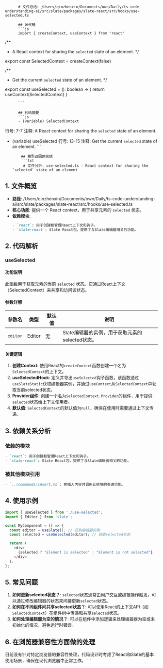 
          # 文件总结: /Users/qinzhenxin/Documents/own/Daily/ts-code-understanding-ai/src/slate/packages/slate-react/src/hooks/use-selected.ts

          ## 源代码
          ```js
          import { createContext, useContext } from 'react'

/**
 * A React context for sharing the `selected` state of an element.
 */

export const SelectedContext = createContext(false)

/**
 * Get the current `selected` state of an element.
 */

export const useSelected = (): boolean => {
  return useContext(SelectedContext)
}

          ```

          ## 代码摘要
          ```js
          - (variable) SelectedContext
  行号: 7-7
  注释: A React context for sharing the `selected` state of an element.

- (variable) useSelected
  行号: 13-15
  注释: Get the current `selected` state of an element.
          ```

          ## 模型返回的总结
          ```txt
           # 文件分析: use-selected.ts - React context for sharing the `selected` state of an element

## 1. 文件概览
- **路径**: /Users/qinzhenxin/Documents/own/Daily/ts-code-understanding-ai/src/slate/packages/slate-react/src/hooks/use-selected.ts
- **核心功能**: 提供一个 React context，用于共享元素的 `selected` 状态。
- **依赖模块**:
  ```markdown
  - `react`: 用于创建和管理React上下文和钩子。
  - `slate-react`: Slate React包，提供了与Slate编辑器相关的功能。
  ```

## 2. 代码解析
### useSelected
#### 功能说明
此函数用于获取元素的当前 `selected` 状态。它通过React上下文（SelectedContext）来共享和访问该状态。

#### 参数详解
| 参数名 | 类型 | 默认值 | 说明 |
| --- | --- | --- | --- |
| `editor` | Editor | 无 | Slate编辑器的实例，用于获取元素的selected状态。 |

#### 关键逻辑
1. **创建Context**: 使用React的`createContext`函数创建一个名为`SelectedContext`的上下文。
2. **useSelectedHook**: 定义并导出`useSelected`钩子函数，该函数通过`useSlateStatic`获取编辑器实例，并通过`useContext`从`SelectedContext`中获取当前selected状态。
3. **Provider组件**: 创建一个名为`SelectedContext.Provider`的组件，用于提供`selected`状态给上下文使用者。
4. **默认值**: `SelectedContext`的默认值为`null`，确保在使用时需要通过上下文传递。

## 3. 依赖关系分析
### 依赖的模块
```markdown
- `react`: 用于创建和管理React上下文和钩子。
- `slate-react`: Slate React包，提供了与Slate编辑器相关的功能。
```

### 被其他模块引用
```markdown
- `../commands/insert.ts`: 在插入内容时调用此模块的查询功能。
```

## 4. 使用示例
```typescript
import { useSelected } from './use-selected';
import { Editor } from 'slate';

const MyComponent = () => {
  const editor = useSlate(); // 获取编辑器实例
  const selected = useSelected(editor); // 获取selected状态

  return (
    <div>
      {selected ? "Element is selected" : "Element is not selected"}
    </div>
  );
};
```

## 5. 常见问题
1. **如何更新selected状态？**: `selected`状态通常由用户交互或编辑操作触发，可以通过修改编辑器的状态来间接更新`selected`状态。
2. **如何在不同组件间共享selected状态？**: 可以使用React的上下文API（如`SelectedContext`）在组件树中传递和共享`selected`状态。
3. **如何处理编辑器为空的情况？**: 可以在组件中添加逻辑来处理编辑器为空或未初始化的情况，避免运行时错误。

## 6. 在浏览器兼容性方面做的处理
目前没有针对特定浏览器的兼容性处理，代码设计时考虑了React和Slate的基本使用场景，确保在现代浏览器中正常工作。
          ```
        